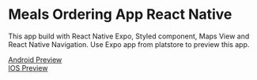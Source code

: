 # Meals Ordering App React Native

This app build with React Native Expo, Styled component, Maps View and React Native Navigation.
Use Expo app from platstore to preview this app.

[Android Preview](exp://u.expo.dev/update/57d3c51e-2d52-4f85-9809-7bbffc9971b8)
</br>
[IOS Preview](exp://u.expo.dev/update/a9221365-3e30-4d70-a4b1-b1be01d1701b)

